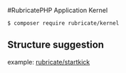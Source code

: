 #RubricatePHP  Application Kernel

```
$ composer require rubricate/kernel
```

## Structure suggestion
example: [rubricate/startkick](https://github.com/rubricate/startkick)
